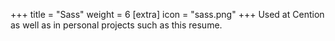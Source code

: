 +++
title = "Sass"
weight = 6
[extra]
icon = "sass.png"
+++
Used at Cention as well as in  personal projects such as this resume.